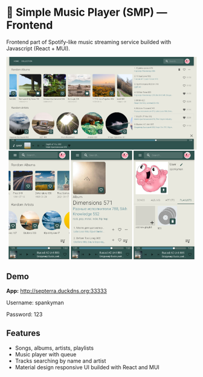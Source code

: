 # 🎵 Simple Music Player (SMP) — Frontend
Frontend part of Spotify-like music streaming service builded with Javascript (React + MUI).

<img src="readme/desktop.png"/>
<div align="middle">
  <img src="readme/mobile-main-overview.png" width="32%"/>
  <img src="readme/mobile-album.png" width="32%"/>
  <img src="readme/mobile-user-profile.png" width="32%"/>
</div>

## Demo
**App:** http://septerra.duckdns.org:33333

Username: spankyman

Password: 123

## Features
* Songs, albums, artists, playlists
* Music player with queue
* Tracks searching by name and artist
* Material design responsive UI builded with React and MUI